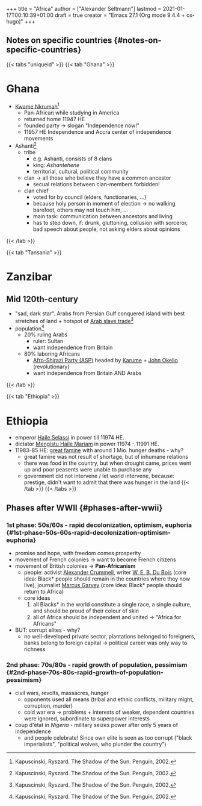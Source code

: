 +++
title = "Africa"
author = ["Alexander Seltmann"]
lastmod = 2021-01-17T00:10:39+01:00
draft = true
creator = "Emacs 27.1 (Org mode 9.4.4 + ox-hugo)"
+++

## Notes on specific countries {#notes-on-specific-countries}

{{< tabs "uniqueid" >}}
{{< tab "Ghana" >}}

# Ghana
- [Kwame Nkrumah](https://en.wikipedia.org/wiki/Kwame_Nkrumah)[^1]
  + Pan-African while studying in America
  + returned home 11947 HE
  + founded party → slogan "Independence now!"
  + 11957 HE Independence and Accra center of independence movements
- Ashanti[^1]
  + tribe
    * e.g. Ashanti, consists of 8 clans
    * king: _Ashantehene_
    * territorial, cultural, political community
  + clan → all those who believe they have a common ancestor
    * secual relations between clan-members forbidden!
  + clan chief
    * voted for by council (elders, functionaries, ...)
    * because holy person in moment of election → no walking barefoot, others may not touch him, ...
    * main task: communication between ancestors and living
    * has to step down, if: drunk, gluttoning, collusion with sorceror, bad speech about people, not asking elders about opinions


[^1]: Kapuscinski, Ryszard. The Shadow of the Sun. Penguin, 2002.


{{< /tab >}}

{{< tab "Tansania" >}}

# Zanzibar
## Mid 120th-century
- "sad, dark star". Arabs from Persian Gulf conquered island with best stretches of land + hotspot of [Arab slave trade](https://en.wikipedia.org/wiki/Arab_slave_trade)[^1]
- population[^1]
  + 20% ruling Arabs
    * ruler: Sultan
    * want independence from Britain
  + 80% laboring Africans
    * [Afro-Shirazi Party (ASP)]([https://en.wikipedia.org/wiki/Afro-Shirazi_Party) headed by [Karume](https://en.wikipedia.org/wiki/Abeid_Karume) + [John Okello](https://en.wikipedia.org/wiki/John_Okello) (revolutionary)
    * want independence from Britain AND Arabs

[^1]: Kapuscinski, Ryszard. The Shadow of the Sun. Penguin, 2002.


{{< /tab >}}

{{< tab "Ethiopia" >}}

# Ethiopia
- emperor [Haile Selassi](https://en.wikipedia.org/wiki/Haile_Selassie) in power till 11974 HE.
- dictator [Mengistu Haile Mariam](https://en.wikipedia.org/wiki/Mengistu_Haile_Mariam) in power 11974 - 11991 HE.
- 11983-85 HE: [great famine](https://en.wikipedia.org/wiki/1983%E2%80%931985_famine_in_Ethiopia) with around 1 Mio. hunger deaths - why?
  + great famine was not result of shortage, but of inhumane relations
  + there was food in the country, but when drought came, prices went up and poor peasents were unable to purchase any
  + government did not intervene / let world intervene, because: prestige, didn't want to admit that there was hunger in the land
{{< /tab >}}
{{< /tabs >}}


## Phases after WWII {#phases-after-wwii}


### 1st phase: 50s/60s - rapid decolonization, optimism, euphoria {#1st-phase-50s-60s-rapid-decolonization-optimism-euphoria}

-   promise and hope, with freedom comes prosperity
-   movement of French colonies &rarr; want to become French citizens
-   movement of British colonies &rarr; **Pan-Africanism**
    -   people: activist [Alexander Crummell](https://en.wikipedia.org/wiki/Alexander%5FCrummell), writer [W. E. B. Du Bois](https://en.wikipedia.org/wiki/W.%5FE.%5FB.%5FDu%5FBois) (core idea:
        Black\* people should remain in the countries where they now live), journalist
        [Marcus Garvey](https://en.wikipedia.org/wiki/Marcus%5FGarvey) (core idea: Black\* people should return to Africa)
    -   core ideas
        1.  all Blacks\* in the world constitute a single race, a single culture, and
            should be proud of their colour of skin
        2.  all of Africa should be independent and united &rarr; "Africa for Africans"
-   BUT: corrupt elites - why?
    -   no well-developed private sector, plantations belonged to foreigners, banks
        belong to foreign capital &rarr; political career was only way to richness


### 2nd phase: 70s/80s - rapid growth of population, pessimism {#2nd-phase-70s-80s-rapid-growth-of-population-pessimism}

-   civil wars, revolts, massacres, hunger
    -   opponents used all means (tribal and ethnic conflicts, military might,
        corruption, murder)
    -   cold war era → problems + interests of weaker, dependent countries were
        ignored, subordinate to superpower interests
-   coup d'etat in _Nigeria_ - military seizes power after only 5 years of
    independence
    -   and people celebrate! Since own elite is seen as too corrupt ("black
        imperialists", "political wolves, who plunder the country")
